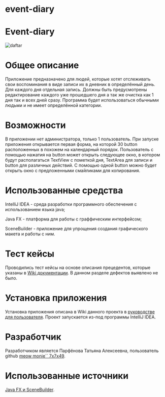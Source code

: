 # event-diary
# **Event-diary**
![daftar](https://user-images.githubusercontent.com/98600734/209628276-af66d243-abda-4cd7-ac83-590a9c6db4e1.png)
# **Общее описание**
Приложение предназначено для людей, которые хотят отслеживать свои воспоминания в виде записи их в дневник в определённый день. Для каждого дня отдельная запись. Должны быть предусмотрены редактирование каждого уже прошедшего дня а так же очистка как 1 дня так и всех дней сразу.
Программа будет использоваться обычными людьми и не имеет определённой категории.
# **Возможности**
В приложении нет администратора, только 1 пользователь. При запуске приложения открывается первая форма, на которой 30 button расположенных в похожем на календарный порядок. Пользователь с помощью нажатия на button может открыть следующее окно, в котором будут располагаться TextView с пометкой дня, TextArea для записи и button для различных действий. С помощью одной button можно будет открыть окно с предложенными смайликами для копирования.
# **Использованные средства**
IntelliJ IDEA - среда разработки программного обеспечения с использованием языка java;

Java FX - платформа для работы с граффическим интерфейсом;

SceneBuilder - приложение для упрощения создания графического макета и работы с ним.
# **Тест кейсы**
Проводились тест кейсы на основе описания прецедентов, которые указаны в [Wiki документации]([https://github.com/AnnTumanina/event-diary/wiki/%239-%D0%A2%D0%B5%D1%81%D1%82-%D0%BA%D0%B5%D0%B9%D1%81%D1%8B](https://github.com/kitty7x7x49/Calendar-of-notes/wiki/%239-%D0%A2%D0%B5%D1%81%D1%82-%D0%BA%D0%B5%D0%B9%D1%81%D1%8B)). В данном разделе дефектов выявлено не было.
# **Установка приложения**
Установка приложения описана в Wiki данного проекта в [руководстве для пользователя](https://github.com/AnnTumanina/event-diary/wiki/%239a-%D0%A0%D1%83%D0%BA%D0%BE%D0%B2%D0%BE%D0%B4%D1%81%D1%82%D0%B2%D0%BE-%D0%BF%D0%BE%D0%BB%D1%8C%D0%B7%D0%BE%D0%B2%D0%B0%D1%82%D0%B5%D0%BB%D1%8F). Проект запускается из-под программы IntelliJ IDEA.
# **Разработчик**
Разработчиком является Парфёнова Татьяна Алексеевна, пользователь github [ meow monie`` 7x7x49](https://github.com/kitty7x7x49).
# **Использованные источники**
[Java FX и SceneBuilder](https://habr.com/ru/post/474292/).
